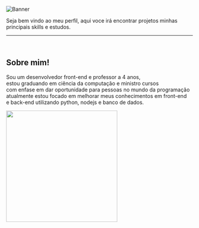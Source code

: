 ![Banner](https://github.com/user-attachments/assets/82fba592-1a02-4d87-89e4-ce7a19e30a92)
<br>
<p>Seja bem vindo ao meu perfil, aqui voce irá encontrar projetos minhas principais skills e estudos.</p>
<hr>
<br> 

<div>
  <span> 
    <h2>Sobre mim!</h2>
    <p>Sou um desenvolvedor front-end e professor a 4 anos, <br>
      estou graduando em ciência da computação e ministro cursos <br>
      com enfase em dar oportunidade para pessoas no mundo da programação <br>
      atualmente estou focado em melhorar meus conhecimentos em front-end <br>
      e back-end utilizando python, nodejs e banco de dados.
    </p>
  </span>
  
  <span >
    <img width="300" src="https://github.com/user-attachments/assets/bd360931-1cf1-433c-be84-510055721214" alt="">
  </span>
</div>  

